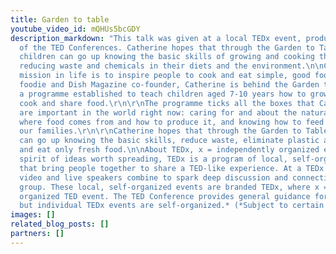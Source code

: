 ```yaml
---
title: Garden to table
youtube_video_id: mQHUs5bcGDY
description_markdown: "This talk was given at a local TEDx event, produced independently
  of the TED Conferences. Catherine hopes that through the Garden to Table Trust,
  children can go up knowing the basic skills of growing and cooking their own food,
  reducing waste and chemicals in their diets and the environment.\n\nCatherine’s
  mission in life is to inspire people to cook and eat simple, good food. A passionate
  foodie and Dish Magazine co-founder, Catherine is behind the Garden to Table Trust,
  a programme established to teach children aged 7-10 years how to grow, harvest,
  cook and share food.\r\n\r\nThe programme ticks all the boxes that Catherine feels
  are important in the world right now: caring for and about the natural world, knowing
  where food comes from and how to produce it, and knowing how to feed ourselves and
  our families.\r\n\r\nCatherine hopes that through the Garden to Table Trust, children
  can go up knowing the basic skills, reduce waste, eliminate plastic and chemicals,
  and eat only fresh food.\n\nAbout TEDx, x = independently organized event In the
  spirit of ideas worth spreading, TEDx is a program of local, self-organized events
  that bring people together to share a TED-like experience. At a TEDx event, TEDTalks
  video and live speakers combine to spark deep discussion and connection in a small
  group. These local, self-organized events are branded TEDx, where x = independently
  organized TED event. The TED Conference provides general guidance for the TEDx program,
  but individual TEDx events are self-organized.* (*Subject to certain rules and regulations)"
images: []
related_blog_posts: []
partners: []
---
```

